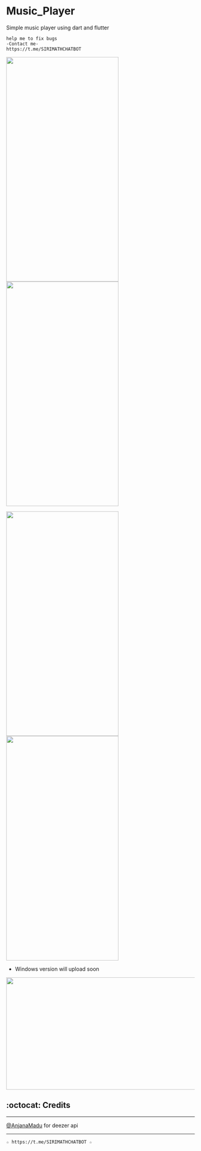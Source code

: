 # Music_Player

Simple music player using dart and flutter

```
help me to fix bugs
-Contact me-
https://t.me/SIRIMATHCHATBOT

```

<img src="https://telegra.ph/file/717d347cb0f20c16ec431.png" width="300" height="600"><img src="https://telegra.ph/file/cd6091819e589ed2460d4.png" width="300" height="600">

<img src="https://telegra.ph/file/1c9de9ea31261002d7c56.png" width="300" height="600"><img src="https://telegra.ph/file/9e80786d89af3a6387e8f.png" width="300" height="600">

* Windows version will upload soon
<img src="https://telegra.ph/file/3dc14ac2b6c904b1553ff.png" width="600" height="300">


## :octocat: Credits
----------------------------------------------------
[@AnjanaMadu](https://github.com/AnjanaMadu) for deezer api 

----------------------------------------------------
```
☆ https://t.me/SIRIMATHCHATBOT ☆
```
